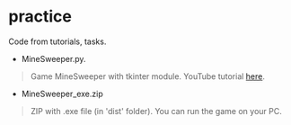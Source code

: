# practice
Code from tutorials, tasks.

+ MineSweeper.py. 
> Game MineSweeper with tkinter module. YouTube tutorial [here](https://www.youtube.com/watch?v=I4yl0VbXpA8&list=PLQAt0m1f9OHtfXxDph-MJvYCLaOvildGQ&index=1).

+ MineSweeper_exe.zip
> ZIP with .exe file (in 'dist' folder). You can run the game on your PC.
